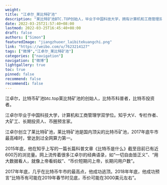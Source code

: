 ```yaml
---
weight: 
title: "江卓尔_莱比特矿池"
description: "莱比特矿池BTC.TOP创始人，毕业于中国科技大学，拥有计算机和工商管理双学位，比特币布道者，矿工，长期投资人"
date: 2022-03-25T21:57:40+08:00
lastmod: 2022-03-25T16:45:40+08:00
draft: false
authors: ["Simon"]
featuredImage: "jiangzhuoer_laibitekuangchi.png"
link: "https://weibo.com/u/7623214127"
tags: ["微博","江卓尔_莱比特矿池"]
categories: ["navigation"]
navigation: ["微博"]
lightgallery: true
toc: true
pinned: false
recommend: false
recommend1: false
---
```

江卓尔，比特币矿池btc.top莱比特矿池的创始人，比特币科普者，比特币投资者。

江卓尔毕业于中国科技大学，计算机和工商管理学双学位。知乎大V、专栏作者、大矿工、长期投资人、币圈预言家。

江卓尔创立了莱比特矿池，莱比特矿池是国内顶尖的比特币矿池，2017年底牛市最高峰时，曾达到过全网算力第一。

2015年底，他在知乎上写的一篇长篇科普文章《比特币是什么》截至目前已有近600万的浏览量。网上流传着很多江卓尔的经典语录，如“一切自由皆正义”、“用大数据看人，就像上帝看蚂蚁”、“币价短期问上帝，长期问用户数”。

2017年年底，几乎在比特币牛市的最高点，他成功逃顶。2018年年底，他成功预言“比特币有可能在2019年春节时见底，币价可能在3000美元左右”。